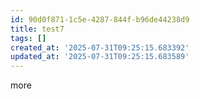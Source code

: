 ```yaml
---
id: 90d0f871-1c5e-4287-844f-b96de44238d9
title: test7
tags: []
created_at: '2025-07-31T09:25:15.683392'
updated_at: '2025-07-31T09:25:15.683589'
---
```

more